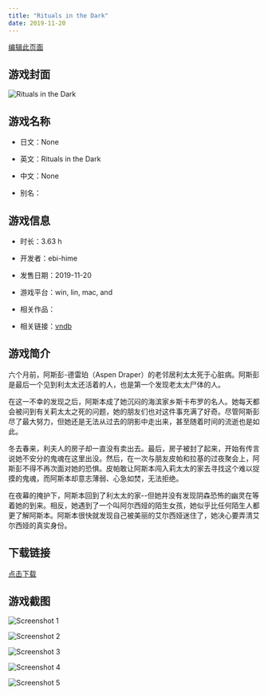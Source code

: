 ```yaml
---
title: "Rituals in the Dark"
date: 2019-11-20
---
```

[编辑此页面](https://github.com/ACG-3/ADV3-source/blob/main/source/_posts/games/Rituals%20in%20the%20Dark.md)

## 游戏封面

![Rituals in the Dark](https%3A//pan.timero.xyz/onedrive/img_lib_001/Rituals%20in%20the%20Dark_cover.avif)


## 游戏名称

- 日文：None
- 英文：Rituals in the Dark
- 中文：None

- 别名：


## 游戏信息

- 时长：3.63 h
- 开发者：ebi-hime
- 发售日期：2019-11-20
- 游戏平台：win, lin, mac, and
- 相关作品：

- 相关链接：[vndb](https://vndb.org/v24665)


## 游戏简介

六个月前，阿斯彭-德雷珀（Aspen Draper）的老邻居利太太死于心脏病。阿斯彭是最后一个见到利太太还活着的人，也是第一个发现老太太尸体的人。

在这一不幸的发现之后，阿斯本成了她沉闷的海滨家乡斯卡布罗的名人。她每天都会被问到有关莉太太之死的问题，她的朋友们也对这件事充满了好奇。尽管阿斯彭尽了最大努力，但她还是无法从过去的阴影中走出来，甚至随着时间的流逝也是如此。

冬去春来，利夫人的房子却一直没有卖出去。最后，房子被封了起来，开始有传言说她不安分的鬼魂在这里出没。然后，在一次与朋友皮帕和拉基的过夜聚会上，阿斯彭不得不再次面对她的恐惧。皮帕敢让阿斯本闯入莉太太的家去寻找这个难以捉摸的鬼魂，而阿斯本却意志薄弱、心急如焚，无法拒绝。

在夜幕的掩护下，阿斯本回到了利太太的家--但她并没有发现阴森恐怖的幽灵在等着她的到来。相反，她遇到了一个叫阿尔西娅的陌生女孩，她似乎比任何陌生人都更了解阿斯本。阿斯本很快就发现自己被美丽的艾尔西娅迷住了，她决心要弄清艾尔西娅的真实身份。




## 下载链接

[点击下载](https://pan.timero.xyz/onedrive/adv_lib_001/Rituals%20in%20the%20Dark)


## 游戏截图


![Screenshot 1](https%3A//pan.timero.xyz/onedrive/img_lib_001/Rituals%20in%20the%20Dark_Screenshot_1.avif)

![Screenshot 2](https%3A//pan.timero.xyz/onedrive/img_lib_001/Rituals%20in%20the%20Dark_Screenshot_2.avif)

![Screenshot 3](https%3A//pan.timero.xyz/onedrive/img_lib_001/Rituals%20in%20the%20Dark_Screenshot_3.avif)

![Screenshot 4](https%3A//pan.timero.xyz/onedrive/img_lib_001/Rituals%20in%20the%20Dark_Screenshot_4.avif)

![Screenshot 5](https%3A//pan.timero.xyz/onedrive/img_lib_001/Rituals%20in%20the%20Dark_Screenshot_5.avif)

